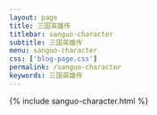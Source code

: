 ```yaml
---
layout: page
title: 三国英雄传
titlebar: sanguo-character
subtitle: 三国英雄传
menu: sanguo-character
css: ['blog-page.css']
permalink: /sanguo-character
keywords: 三国英雄传
---
```

{% include sanguo-character.html %}